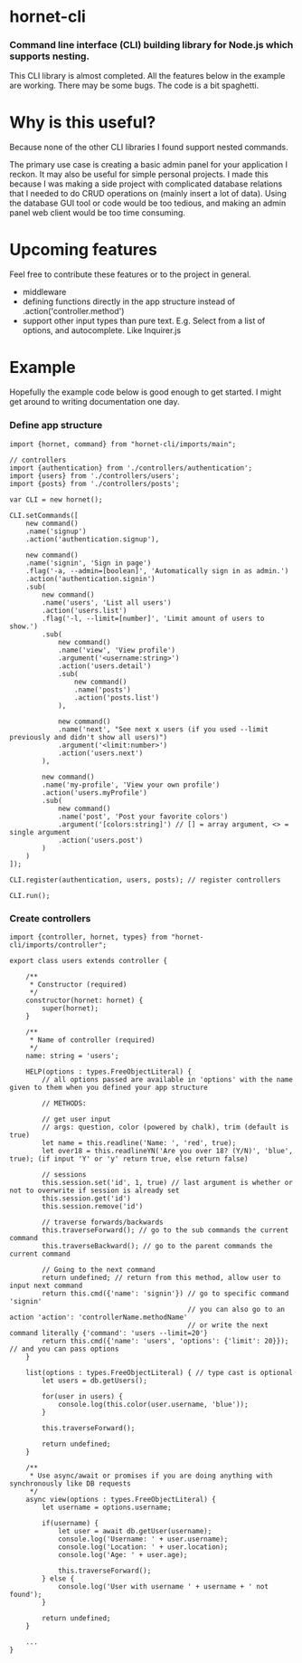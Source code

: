 # hornet-cli

### Command line interface (CLI) building library for Node.js which supports nesting.
This CLI library is almost completed. All the features below in the example are working. There may be some bugs. The code is a bit spaghetti.

# Why is this useful?
Because none of the other CLI libraries I found support nested commands.

The primary use case is creating a basic admin panel for your application I reckon. It may also be useful for simple personal projects.
I made this because I was making a side project with complicated database relations that I needed to do CRUD operations on (mainly insert a lot of data). Using the database GUI tool or code would be too tedious, and making an admin panel web client would be too time consuming.

# Upcoming features
Feel free to contribute these features or to the project in general.
- middleware
- defining functions directly in the app structure instead of .action('controller.method')
- support other input types than pure text. E.g. Select from a list of options, and autocomplete. Like Inquirer.js

# Example
Hopefully the example code below is good enough to get started. I might get around to writing documentation one day.

### Define app structure
```
import {hornet, command} from "hornet-cli/imports/main";

// controllers
import {authentication} from './controllers/authentication';
import {users} from './controllers/users';
import {posts} from './controllers/posts';

var CLI = new hornet();

CLI.setCommands([
    new command()
    .name('signup')
    .action('authentication.signup'),

    new command()
    .name('signin', 'Sign in page')
    .flag('-a, --admin=[boolean]', 'Automatically sign in as admin.')
    .action('authentication.signin')
    .sub(
        new command()
        .name('users', 'List all users')
        .action('users.list')
        .flag('-l, --limit=[number]', 'Limit amount of users to show.')
        .sub(
            new command()
            .name('view', 'View profile')
            .argument('<username:string>')
            .action('users.detail')
            .sub(
                new command()
                .name('posts')
                .action('posts.list')
            ),

            new command()
            .name('next', "See next x users (if you used --limit previously and didn't show all users)")
            .argument('<limit:number>')
            .action('users.next')
        ),

        new command()
        .name('my-profile', 'View your own profile')
        .action('users.myProfile')
        .sub(
            new command()
            .name('post', 'Post your favorite colors')
            .argument('[colors:string]') // [] = array argument, <> = single argument
            .action('users.post')
        )
    )
]);

CLI.register(authentication, users, posts); // register controllers

CLI.run();
```

### Create controllers
```
import {controller, hornet, types} from "hornet-cli/imports/controller";

export class users extends controller {

    /**
     * Constructor (required)
     */
    constructor(hornet: hornet) {
        super(hornet);
    }

    /**
     * Name of controller (required)
     */
    name: string = 'users';

    HELP(options : types.FreeObjectLiteral) {
        // all options passed are available in 'options' with the name given to them when you defined your app structure

        // METHODS:

        // get user input
        // args: question, color (powered by chalk), trim (default is true)
        let name = this.readline('Name: ', 'red', true);
        let over18 = this.readlineYN('Are you over 18? (Y/N)', 'blue', true); (if input 'Y' or 'y' return true, else return false)

        // sessions
        this.session.set('id', 1, true) // last argument is whether or not to overwrite if session is already set
        this.session.get('id')
        this.session.remove('id')

        // traverse forwards/backwards
        this.traverseForward(); // go to the sub commands the current command
        this.traverseBackward(); // go to the parent commands the current command

        // Going to the next command
        return undefined; // return from this method, allow user to input next command
        return this.cmd({'name': 'signin'}) // go to specific command 'signin'
                                            // you can also go to an action 'action': 'controllerName.methodName'
                                            // or write the next command literally {'command': 'users --limit=20'}
        return this.cmd({'name': 'users', 'options': {'limit': 20}}); // and you can pass options
    }

    list(options : types.FreeObjectLiteral) { // type cast is optional
        let users = db.getUsers();

        for(user in users) {
            console.log(this.color(user.username, 'blue'));
        }

        this.traverseForward();

        return undefined;
    }

    /**
     * Use async/await or promises if you are doing anything with synchronously like DB requests
     */
    async view(options : types.FreeObjectLiteral) {
        let username = options.username;

        if(username) {
            let user = await db.getUser(username);
            console.log('Username: ' + user.username);
            console.log('Location: ' + user.location);
            console.log('Age: ' + user.age);

            this.traverseForward();
        } else {
            console.log('User with username ' + username + ' not found');
        }

        return undefined;
    }

    ...
}
```
